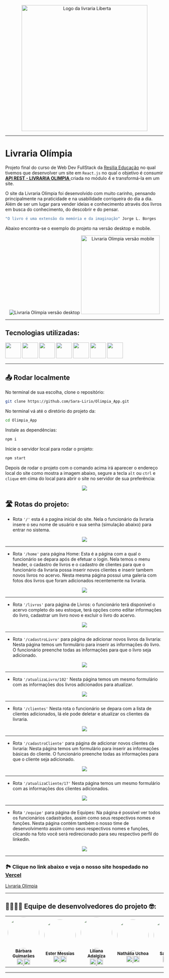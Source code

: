<p align="center">
  <img src="./public\logoFooter.png" alt="Logo da livraria Liberta" width="400px">
</p>

---
# Livraria Olímpia

Projeto final do curso de Web Dev FullStack da [Resilia Educação](https://www.resilia.com.br/) no qual tivemos que desenvolver um site em ```React.js``` no qual o objetivo é consumir <a href="https://github.com/Matheus-Hen/Livraria-Olimpia-API/blob/master/readme.md"> **API REST - LIVRARIA OLIMPIA** </a> criada no módulo 4 e transformá-la em um site.

O site da Livraria Olímpia foi desenvolvido com muito carinho, pensando principalmente na praticidade e na usabilidade corriqueira do dia a dia. Além de ser um lugar para vender ideias e conhecimento através dos livros em busca do conhecimento, do descobrir e do pensar.
```bash
"O livro é uma extensão da memória e da imaginação" Jorge L. Borges
```
Abaixo encontra-se o exemplo do projeto na versão desktop e mobile.



<p align="center">
  <img src="./public\Livraria Olimpia Desktop.gif" alt="Livraria Olimpia versão desktop"/>
  <img src="./public\Livraria_Olimpia_versão_mobile_.gif" height="250" alt="Livraria Olimpia versão mobile"/>
</p>

---

## Tecnologias utilizadas:


<a href="https://developer.mozilla.org/pt-BR/docs/Web/JavaScript">
<img src="https://cdn-icons-png.flaticon.com/512/5968/5968292.png" width="50px"></a>
<a href="https://nodejs.org/pt-br/docs/">
<img src="https://as1.ftcdn.net/v2/jpg/03/52/67/82/1000_F_352678266_NFcwIwhhY76mkQItT4lCxyxcCTP3LgvY.jpg" width="50px"></a>
<a href="https://pt-br.reactjs.org/docs/getting-started.html">
<img src="https://as1.ftcdn.net/v2/jpg/03/04/97/12/1000_F_304971233_mQ4xlfnBGSszgzJPYzQnZtWI04ZNmuuP.jpg" width="50px"></a>
<a href="https://html.spec.whatwg.org/multipage/">
<img src="https://cdn-icons-png.flaticon.com/512/5968/5968267.png" width="50px"></a>
<a href="https://developer.mozilla.org/pt-BR/docs/Web/CSS">
<img src="https://cdn-icons-png.flaticon.com/512/919/919826.png" width="50px"></a>
<a href="https://mui.com/pt/">
<img src="https://mui.com/static/logo.png" width="50px"></a>

<a href="https://styled-components.com/docs/advanced">
<img src="https://cdn-media-1.freecodecamp.org/images/1*p1TndLk3UsGPBsM7qHPZIw.png" width="50px"></a>

---


## 📤 Rodar localmente

No terminal de sua escolha, clone o repositório:

```bash
git clone https://github.com/Sara-Lirio/Olimpia_App.git
```

No terminal vá até o diretório do projeto da:

```bash
cd Olimpia_App
```

Instale as dependências:

```bash
npm i
```

Inicie o servidor local para rodar o projeto:

```bash
npm start
```
Depois de rodar o projeto com o comando acima irá aparecer o endereço local do site como mostra a imagem abaixo, segure a tecla ```alt``` ou ```ctrl```  e ```clique``` em cima do local para abrir o site no servidor de sua preferência:

<p align="center">
  <img src="./public\local.png"/>
</p>

## 🛣️ Rotas do projeto:

* Rota ```'/'``` esta é a pagina inicial do site. Nela o funcionário da livraria insere o seu nome de usuário e sua senha (simulação abaixo) para entrar no sistema.

<p align="center">
  <img src="./public\Login - Rotas.gif"/>
</p>

---

* Rota ```'/home'``` para página Home: Esta é a página com a qual o funcionário se depara após de efetuar o login. Nela temos o menu header, o cadastro de livros e o cadastro de clientes para que o funcionário da livraria possa inserir novos clientes e inserir tambem novos livros no acervo. Nesta mesma página possui uma galeria com fotos dos livros que foram adicionados recentemente na livraria.

<p align="center">
  <img src="./public\Home - Rotas.gif"/>
</p>

---

* Rota ```'/livros'``` para página de Livros: o funcionário terá disponível o acervo completo do seu estoque, terá opções como editar informações do livro, cadastrar um livro novo e excluir o livro do acervo.

<p align="center">
  <img src="./public\Livros - Rotas.gif"/>
</p>

---

* Rota ```'/cadastroLivro'``` para página de adicionar novos livros da livraria: Nesta página temos um formulário para inserir as informações do livro. O funcionário preenche todas as informações para que o livro seja adicionado.

<p align="center">
  <img src="./public\cadastroLivro - Rotas.gif"/>
</p>

---

* Rota ```'/atualizaLivro/102'``` Nesta página temos um mesmo formulário com as informações dos livros adicionados para atualizar.

<p align="center">
  <img src="./public\atualizaLivro - Rotas.gif"/>
</p>

---

* Rota ```'/clientes'``` Nesta rota o funcionário se depara com a lista de clientes adicionados, lá ele pode deletar e atualizar os clientes da livraria.

<p align="center">
  <img src="./public\Clientes - Rotas.gif"/>
</p>

---

* Rota ```'/cadastroCliente'``` para página de adicionar novos clientes da livraria: Nesta página temos um formulário para inserir as informações básicas do cliente. O funcionário preenche todas as informações para que o cliente seja adicionado.

<p align="center">
  <img src="./public\cadastroCliente - Rotas.gif"/>
</p>

---

* Rota ```'/atualizaCliente/17'``` Nesta página temos um mesmo formulário com as informações dos clientes adicionados.

<p align="center">
  <img src="./public\atualizaCliente - Rotas.gif"/>
</p>

---

* Rota ```'/equipe'``` para página de Equipes: Na página é possível ver todos os funcionários cadastrados, assim como seus respectivos nomes e funções. Nesta página contém também o nosso time de desenvolvimento assim como seus respectivos nomes e funções, clicando na foto você será redirecionado para seu respectivo perfil do linkedin.

<p align="center">
  <img src="./public\Equipe - Rotas.gif"/>
</p>

---

### 🏞️ Clique no link abaixo e veja o nosso site hospedado no [Vercel](https://https://vercel.com/)
[Livraria Olimpia](http://olimpia-app.vercel.app/)

---

## 👨‍💻👩‍💻 Equipe de desenvolvedores do projeto 🤓:
<table>
  <tr>
    <td align="center">
        <img style=" border-radius: 50%;" src="https://avatars.githubusercontent.com/u/102765523?v=4" width="100px;"><br>
        <sub>
        <b>Bárbara Guimarães</br>
        <sub>
				<a href="https://www.linkedin.com/in/barbara-guimaraes-de-camargo/">
        <img src="https://cdn-icons-png.flaticon.com/512/3938/3938044.png" width="20px">
				<a href="https://github.com/BarbaraGuimaraes21">
				<img src="https://cdn-icons-png.flaticon.com/512/5968/5968866.png" width="20px">
        </sub>
      </a>
    </td>
    <td align="center">
        <img style="border-radius: 50%;" src="https://avatars.githubusercontent.com/u/87023023?v=4" width="100px;"><br>
        <sub>
        <b>Ester Messias</br>
        <sub>
				<a href="https://www.linkedin.com/in/ester-messias/">
        <img src="https://cdn-icons-png.flaticon.com/512/3938/3938044.png" width="20px">
				<a href="https://github.com/est8r">
				<img src="https://cdn-icons-png.flaticon.com/512/5968/5968866.png" width="20px">
        </sub>
      </a>
    </td>
    <td align="center">
        <img style="border-radius: 50%;" src="https://avatars.githubusercontent.com/u/101890670?v=4" width="100px;"><br>
        <sub>
        <b>Liliana Adalgiza</br>
        <sub>
				<a href="https://www.linkedin.com/in/liliana-adalgiza/">
        <img src="https://cdn-icons-png.flaticon.com/512/3938/3938044.png" width="20px">
				<a href="https://github.com/Liliana1609">
				<img src="https://cdn-icons-png.flaticon.com/512/5968/5968866.png" width="20px">
        </sub>
      </a>
    </td>
    <td align="center">
        <img style="border-radius: 50%;" src="https://avatars.githubusercontent.com/u/97313973?v=4" width="100px;"><br>
        <sub>
        <b>Nathália Uchoa</br>
        <sub>
				<a href="https://www.linkedin.com/in/nuchoa/">
        <img src="https://cdn-icons-png.flaticon.com/512/3938/3938044.png" width="20px">
				<a href="https://github.com/nathuchoa">
				<img src="https://cdn-icons-png.flaticon.com/512/5968/5968866.png" width="20px">
        </sub>
      </a>
    </td>
    <td align="center">
        <img style="border-radius: 50%;" src="https://avatars.githubusercontent.com/u/98292860?v=4" width="100px;"><br>
        <sub>
        <b>Sara Lirio</br>
        <sub>
				<a href="https://www.linkedin.com/in/saralirio/">
        <img src="https://cdn-icons-png.flaticon.com/512/3938/3938044.png" width="20px">
				<a href="https://github.com/Sara-Lirio">
				<img src="https://cdn-icons-png.flaticon.com/512/5968/5968866.png" width="20px">
        </sub>
      </a>
    </td>
</table>

---

